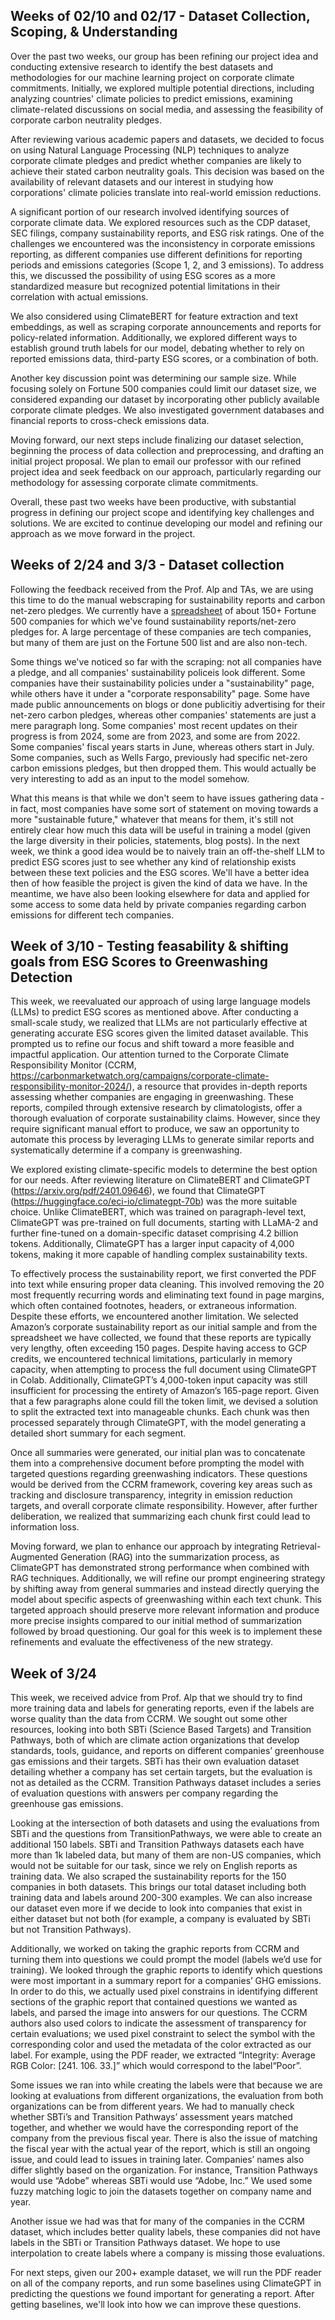 ## Weeks of 02/10 and 02/17 - Dataset Collection, Scoping, & Understanding

Over the past two weeks, our group has been refining our project idea and conducting extensive research to identify the best datasets and methodologies for our machine learning project on corporate climate commitments. Initially, we explored multiple potential directions, including analyzing countries' climate policies to predict emissions, examining climate-related discussions on social media, and assessing the feasibility of corporate carbon neutrality pledges.

After reviewing various academic papers and datasets, we decided to focus on using Natural Language Processing (NLP) techniques to analyze corporate climate pledges and predict whether companies are likely to achieve their stated carbon neutrality goals. This decision was based on the availability of relevant datasets and our interest in studying how corporations' climate policies translate into real-world emission reductions.

A significant portion of our research involved identifying sources of corporate climate data. We explored resources such as the CDP dataset, SEC filings, company sustainability reports, and ESG risk ratings. One of the challenges we encountered was the inconsistency in corporate emissions reporting, as different companies use different definitions for reporting periods and emissions categories (Scope 1, 2, and 3 emissions). To address this, we discussed the possibility of using ESG scores as a more standardized measure but recognized potential limitations in their correlation with actual emissions.

We also considered using ClimateBERT for feature extraction and text embeddings, as well as scraping corporate announcements and reports for policy-related information. Additionally, we explored different ways to establish ground truth labels for our model, debating whether to rely on reported emissions data, third-party ESG scores, or a combination of both.

Another key discussion point was determining our sample size. While focusing solely on Fortune 500 companies could limit our dataset size, we considered expanding our dataset by incorporating other publicly available corporate climate pledges. We also investigated government databases and financial reports to cross-check emissions data.

Moving forward, our next steps include finalizing our dataset selection, beginning the process of data collection and preprocessing, and drafting an initial project proposal. We plan to email our professor with our refined project idea and seek feedback on our approach, particularly regarding our methodology for assessing corporate climate commitments.

Overall, these past two weeks have been productive, with substantial progress in defining our project scope and identifying key challenges and solutions. We are excited to continue developing our model and refining our approach as we move forward in the project.

## Weeks of 2/24 and 3/3 - Dataset collection

Following the feedback received from the Prof. Alp and TAs, we are using this time to do the manual webscraping for sustainability reports and carbon net-zero pledges. We currently have a [spreadsheet](https://docs.google.com/spreadsheets/d/1NFO-U_q-CcS0DVRNQp9fWf4QF2BBKuGdOIawZDAE6cA/edit?gid=0#gid=0) of about 150+ Fortune 500 companies for which we've found sustainability reports/net-zero pledges for. A large percentage of these companies are tech companies, but many of them are just on the Fortune 500 list and are also non-tech.

Some things we've noticed so far with the scraping: not all companies have a pledge, and all companies' sustainability policeis look different. Some companies have their sustainability policies under a "sustainability" page, while others have it under a "corporate responsability" page. Some have made public announcements on blogs or done publicitiy advertising for their net-zero carbon pledges, whereas other companies' statements are just a  mere paragraph long. Some companies' most recent updates on their progress is from 2024, some are from 2023, and some are from 2022. Some companies' fiscal years starts in June, whereas others start in July. Some companies, such as Wells Fargo, previously had specific net-zero carbon emissions pledges, but then dropped them. This would actually be very interesting to add as an input to the model somehow.

What this means is that while we don't seem to have issues gathering data - in fact, most companies have some sort of statement on moving towards a more "sustainable future," whatever that means for them, it's still not entirely clear how much this data will be useful in training a model (given the large diversity in their policies, statements, blog posts). In the next week, we think a good idea would be to naively train an off-the-shelf LLM to predict ESG scores just to see whether any kind of relationship exists between these text policies and the ESG scores. We'll have a better idea then of how feasible the project is given the kind of data we have. In the meantime, we have also been looking elsewhere for data and applied for some access to some data held by private companies regarding carbon emissions for different tech companies.

## Week of 3/10 - Testing feasability & shifting goals from ESG Scores to Greenwashing Detection
This week, we reevaluated our approach of using large language models (LLMs) to predict ESG scores as mentioned above. After conducting a small-scale study, we realized that LLMs are not particularly effective at generating accurate ESG scores given the limited dataset available. This prompted us to refine our focus and shift toward a more feasible and impactful application. Our attention turned to the Corporate Climate Responsibility Monitor (CCRM, https://carbonmarketwatch.org/campaigns/corporate-climate-responsibility-monitor-2024/), a resource that provides in-depth reports assessing whether companies are engaging in greenwashing. These reports, compiled through extensive research by climatologists, offer a thorough evaluation of corporate sustainability claims. However, since they require significant manual effort to produce, we saw an opportunity to automate this process by leveraging LLMs to generate similar reports and systematically determine if a company is greenwashing.

We explored existing climate-specific models to determine the best option for our needs. After reviewing literature on ClimateBERT and ClimateGPT (https://arxiv.org/pdf/2401.09646), we found that ClimateGPT (https://huggingface.co/eci-io/climategpt-70b) was the more suitable choice. Unlike ClimateBERT, which was trained on paragraph-level text, ClimateGPT was pre-trained on full documents, starting with LLaMA-2 and further fine-tuned on a domain-specific dataset comprising 4.2 billion tokens. Additionally, ClimateGPT has a larger input capacity of 4,000 tokens, making it more capable of handling complex sustainability texts.

To effectively process the sustainability report, we first converted the PDF into text while ensuring proper data cleaning. This involved removing the 20 most frequently recurring words and eliminating text found in page margins, which often contained footnotes, headers, or extraneous information. Despite these efforts, we encountered another limitation. We selected Amazon’s corporate sustainability report as our initial sample and from the spreadsheet we have collected, we found that these reports are typically very lengthy, often exceeding 150 pages. Despite having access to GCP credits, we encountered technical limitations, particularly in memory capacity, when attempting to process the full document using ClimateGPT in Colab. Additionally, ClimateGPT’s 4,000-token input capacity was still insufficient for processing the entirety of Amazon’s 165-page report. Given that a few paragraphs alone could fill the token limit, we devised a solution to split the extracted text into manageable chunks. Each chunk was then processed separately through ClimateGPT, with the model generating a detailed short summary for each segment.

Once all summaries were generated, our initial plan was to concatenate them into a comprehensive document before prompting the model with targeted questions regarding greenwashing indicators. These questions would be derived from the CCRM framework, covering key areas such as tracking and disclosure transparency, integrity in emission reduction targets, and overall corporate climate responsibility. However, after further deliberation, we realized that summarizing each chunk first could lead to information loss.

Moving forward, we plan to enhance our approach by integrating Retrieval-Augmented Generation (RAG) into the summarization process, as ClimateGPT has demonstrated strong performance when combined with RAG techniques. Additionally, we will refine our prompt engineering strategy by shifting away from general summaries and instead directly querying the model about specific aspects of greenwashing within each text chunk. This targeted approach should preserve more relevant information and produce more precise insights compared to our initial method of summarization followed by broad questioning. Our goal for this week is to implement these refinements and evaluate the effectiveness of the new strategy.

## Week of 3/24
This week, we received advice from Prof. Alp that we should try to find more training data and labels for generating reports, even if the labels are worse quality than the data from CCRM. We sought out some other resources, looking into both SBTi (Science Based Targets) and Transition Pathways, both of which are climate action organizations that develop standards, tools, guidance, and reports on different companies’ greenhouse gas emissions and their targets. SBTi has their own evaluation dataset detailing whether a company has set certain targets, but the evaluation is not as detailed as the CCRM. Transition Pathways dataset includes a series of evaluation questions with answers per company regarding the greenhouse gas emissions. 

Looking at the intersection of both datasets and using the evaluations from SBTi and the questions from TransitionPathways, we were able to create an additional 150 labels. SBTi and Transition Pathways datasets each have more than 1k labeled data, but many of them are non-US companies, which would not be suitable for our task, since we rely on English reports as training data. We also scraped the sustainability reports for the 150 companies in both datasets. This brings our total dataset including both training data and labels around 200-300 examples. We can also increase our dataset even more if we decide to look into companies that exist in either dataset but not both (for example, a company is evaluated by SBTi but not Transition Pathways).

Additionally, we worked on taking the graphic reports from CCRM and turning them into questions we could prompt the model (labels we’d use for training). We looked through the graphic reports to identify which questions were most important in a summary report for a companies’ GHG emissions. In order to do this, we actually used pixel constrains in identifying different sections of the graphic report that contained questions we wanted as labels, and parsed the image into answers for our questions. The CCRM authors also used colors to indicate the assessment of transparency for certain evaluations; we used pixel constraint to select the symbol with the corresponding color and used the metadata of the color extracted as our label. For example, using the PDF reader, we extracted “Integrity: Average RGB Color: [241. 106.  33.]” which would correspond to the label“Poor”.

Some issues we ran into while creating the labels were that because we are looking at evaluations from different organizations, the evaluation from both organizations can be from different years. We had to manually check whether SBTi’s and Transition Pathways’  assessment years matched together, and whether we would have the corresponding report of the company from the previous fiscal year. There is also the issue of matching the fiscal year with the actual year of the report, which is still an ongoing issue, and could lead to issues in training later. Companies’ names also differ slightly based on the organization. For instance, Transition Pathways would use “Adobe” whereas SBTi would use “Adobe, Inc.” We used some fuzzy matching logic to join the datasets together on company name and year.

Another issue we had was that for many of the companies in the CCRM dataset, which includes better quality labels, these companies did not have labels in the SBTi or Transition Pathways dataset. We hope to use interpolation to create labels where a company is missing those evaluations.

For next steps, given our 200+ example dataset, we will run the PDF reader on all of the company reports, and run some baselines using ClimateGPT in predicting the questions we found important for generating a report. After getting baselines, we'll look into how we can improve these questions.

